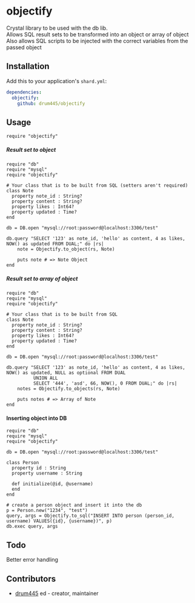 # objectify

Crystal library to be used with the db lib.  
Allows SQL result sets to be transformed into an object or array of object  
Also allows SQL scripts to be injected with the correct variables from the passed object  

## Installation

Add this to your application's `shard.yml`:

```yaml
dependencies:
  objectify:
    github: drum445/objectify
```

## Usage

```crystal
require "objectify"
```

##### Result set to object
```crystal
require "db"
require "mysql"
require "objectify"

# Your class that is to be built from SQL (setters aren't required)
class Note
  property note_id : String?
  property content : String?
  property likes : Int64?
  property updated : Time?
end

db = DB.open "mysql://root:password@localhost:3306/test"

db.query "SELECT '123' as note_id, 'hello' as content, 4 as likes, NOW() as updated FROM DUAL;" do |rs|
    note = Objectify.to_object(rs, Note)

    puts note # => Note Object
end
```

##### Result set to array of object
```crystal
require "db"
require "mysql"
require "objectify"

# Your class that is to be built from SQL
class Note
  property note_id : String?
  property content : String?
  property likes : Int64?
  property updated : Time?
end

db = DB.open "mysql://root:password@localhost:3306/test"

db.query "SELECT '123' as note_id, 'hello' as content, 4 as likes, NOW() as updated, NULL as optional FROM DUAL
          UNION ALL
          SELECT '444', 'asd', 66, NOW(), 0 FROM DUAL;" do |rs|
    notes = Objectify.to_objects(rs, Note)

    puts notes # => Array of Note
end
```

#### Inserting object into DB
```crystal
require "db"
require "mysql"
require "objectify"

db = DB.open "mysql://root:password@localhost:3306/test"

class Person
  property id : String
  property username : String

  def initialize(@id, @username)
  end
end

# create a person object and insert it into the db
p = Person.new("1234", "test")
query, args = Objectify.to_sql("INSERT INTO person (person_id, username) VALUES({id}, {username})", p)
db.exec query, args
```
## Todo
Better error handling  

## Contributors

- [drum445](https://github.com/drum445) ed - creator, maintainer
